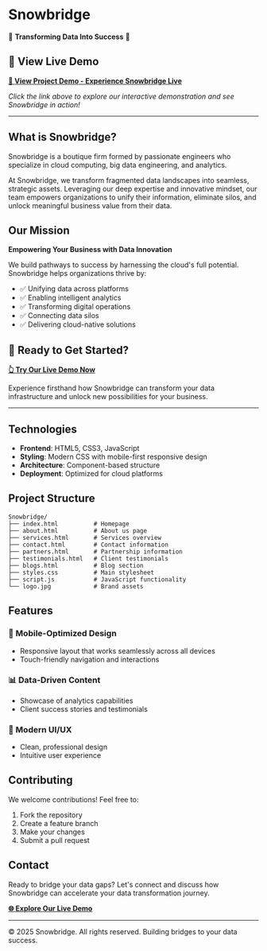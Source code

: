 # Snowbridge
🌊 **Transforming Data Into Success** 🌊

## 🚀 View Live Demo

**[🔗 **View Project Demo** - Experience Snowbridge Live](https://snowbridge.vercel.app/)**

*Click the link above to explore our interactive demonstration and see Snowbridge in action!*

---

## What is Snowbridge?

Snowbridge is a boutique firm formed by passionate engineers who specialize in cloud computing, big data engineering, and analytics.

At Snowbridge, we transform fragmented data landscapes into seamless, strategic assets. Leveraging our deep expertise and innovative mindset, our team empowers organizations to unify their information, eliminate silos, and unlock meaningful business value from their data.

## Our Mission

**Empowering Your Business with Data Innovation**

We build pathways to success by harnessing the cloud's full potential. Snowbridge helps organizations thrive by:

- ✅ Unifying data across platforms
- ✅ Enabling intelligent analytics
- ✅ Transforming digital operations
- ✅ Connecting data silos
- ✅ Delivering cloud-native solutions

## 🎯 Ready to Get Started?

**[👆 **Try Our Live Demo Now**](https://snowbridge.vercel.app/)**

Experience firsthand how Snowbridge can transform your data infrastructure and unlock new possibilities for your business.

---

## Technologies

- **Frontend**: HTML5, CSS3, JavaScript
- **Styling**: Modern CSS with mobile-first responsive design
- **Architecture**: Component-based structure
- **Deployment**: Optimized for cloud platforms

## Project Structure

```
Snowbridge/
├── index.html          # Homepage
├── about.html          # About us page
├── services.html       # Services overview
├── contact.html        # Contact information
├── partners.html       # Partnership information
├── testimonials.html   # Client testimonials
├── blogs.html          # Blog section
├── styles.css          # Main stylesheet
├── script.js           # JavaScript functionality
└── logo.jpg            # Brand assets
```

## Features

### 🔧 Mobile-Optimized Design
- Responsive layout that works seamlessly across all devices
- Touch-friendly navigation and interactions

### 📊 Data-Driven Content
- Showcase of analytics capabilities
- Client success stories and testimonials

### 🎨 Modern UI/UX
- Clean, professional design
- Intuitive user experience

## Contributing

We welcome contributions! Feel free to:

1. Fork the repository
2. Create a feature branch
3. Make your changes
4. Submit a pull request

## Contact

Ready to bridge your data gaps? Let's connect and discuss how Snowbridge can accelerate your data transformation journey.

**[🌐 Explore Our Live Demo](https://snowbridge.vercel.app/)**

---

© 2025 Snowbridge. All rights reserved. Building bridges to your data success.
